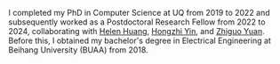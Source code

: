 I completed my PhD in Computer Science at UQ from 2019 to 2022 and subsequently worked as a Postdoctoral Research Fellow from 2022 to 2024, collaborating with <a href="http://staff.itee.uq.edu.au/huang/" target="_blank"> Helen Huang</a>, <a href="https://sites.google.com/view/hongzhi-yin/home" target="_blank"> Hongzhi Yin</a>, and <a href="https://www.cityu.edu.hk/see/people/prof-zhiguo-yuan-am" target="_blank"> Zhiguo Yuan</a>. Before this, I obtained my bachelor's degree in Electrical Engineering at Beihang University (BUAA) from 2018.